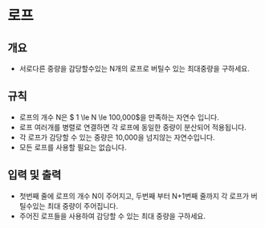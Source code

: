 로프
===
## 개요
+ 서로다른 중량을 감당할수있는 N개의 로프로 버틸수 있는 최대중량을 구하세요.
## 규칙
+ 로프의 개수 N은 $ 1 \le N \le 100,000$을 만족하는 자연수 입니다.
+ 로프 여러개를 병렬로 연결하면 각 로프에 동일한 중량이 분산되어 적용됩니다.
+ 각 로프가 감당할 수 있는 중량은 10,000을 넘지않는 자연수입니다.
+ 모든 로프를 사용할 필요는 없습니다.
## 입력 및 출력
+ 첫번째 줄에 로프의 개수 N이 주어지고, 두번째 부터 N+1번째 줄까지 각 로프가 버틸수있는 최대 중량이 주어집니다.
+ 주어진 로프들을 사용하여 감당할 수 있는 최대 중량을 구하세요.